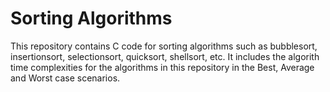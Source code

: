 # Sorting Algorithms
This repository contains C code for sorting algorithms such as bubblesort,
insertionsort, selectionsort, quicksort, shellsort, etc.
It includes the algorith time complexities for the algorithms in this
repository in the Best, Average and Worst case scenarios.
